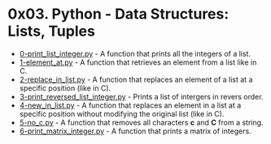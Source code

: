 # 0x03. Python - Data Structures: Lists, Tuples

- [0-print_list_integer.py](https://github.com/CharlesMariga/alx-higher_level_programming/blob/main/0x03-python-data_structures/0-print_list_integer.py) - A function that prints all the integers of a list.
- [1-element_at.py](https://github.com/CharlesMariga/alx-higher_level_programming/blob/main/0x03-python-data_structures/1-element_at.py) - A function that retrieves an element from a list like in C.
- [2-replace_in_list.py](https://github.com/CharlesMariga/alx-higher_level_programming/blob/main/0x03-python-data_structures/2-replace_in_list.py) - A function that replaces an element of a list at a specific position (like in C).
- [3-print_reversed_list_integer.py](https://github.com/CharlesMariga/alx-higher_level_programming/blob/main/0x03-python-data_structures/3-print_reversed_list_integer.py) - Prints a list of intergers in revers order.
- [4-new_in_list.py](https://github.com/CharlesMariga/alx-higher_level_programming/blob/main/0x03-python-data_structures/4-new_in_list.py) - A function that replaces an element in a list at a specific position without modifying the original list (like in C).
- [5-no_c.py](https://github.com/CharlesMariga/alx-higher_level_programming/blob/main/0x03-python-data_structures/5-no_c.py) - A function that removes all characters **c** and **C** from a string.
- [6-print_matrix_integer.py]() - A function that prints a matrix of integers.
